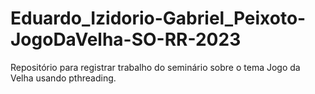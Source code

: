# Eduardo_Izidorio-Gabriel_Peixoto-JogoDaVelha-SO-RR-2023
Repositório para registrar trabalho do seminário sobre o tema Jogo da Velha usando pthreading.
